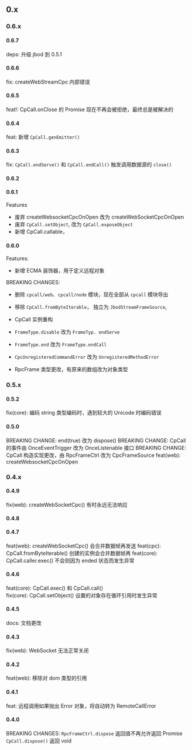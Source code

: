 ## 0.x

### 0.6.x

#### 0.6.7

deps: 升级 jbod 到 0.5.1

#### 0.6.6

fix: createWebStreamCpc 内部错误

#### 0.6.5

feat!: CpCall.onClose 的 Promise 现在不再会被拒绝，最终总是被解决的

#### 0.6.4

feat: 新增 `CpCall.genEmitter()`

#### 0.6.3

fix: `CpCall.endServe()` 和 `CpCall.endCall()` 触发调用数据源的 `close()`

#### 0.6.2

#### 0.6.1

Features

- 废弃 createWebsocketCpcOnOpen 改为 createWebSocketCpcOnOpen
- 废弃 `CpCall.setObject`, 改为 `CpCall.exposeObject`
- 新增 CpCall.callable，

#### 0.6.0

Features:

- 新增 ECMA 装饰器，用于定义远程对象

BREAKING CHANGES:

- 删除 `cpcall/web`、`cpcall/node` 模块，现在全部从 `cpcall` 模块导出

- 移除 `CpCall.fromByteIterable`， 独立为 `JbodStreamFrameSource`,
- CpCall 实例重构
- `FrameType.disable` 改为 `FrameTyp. endServe`
- `FrameType.end` 改为 `FrameType.endCall`

- `CpcUnregisteredCommandError` 改为 `UnregisteredMethodError`

- RpcFrame 类型更改，有原来的数组改为对象类型

### 0.5.x

#### 0.5.2

fix(core): 编码 string 类型编码时，遇到较大的 Unicode 时编码错误

#### 0.5.0

BREAKING CHANGE: end(true) 改为 dispose()
BREAKING CHANGE: CpCall 的事件由 OnceEventTrigger 改为 OnceListenable 接口
BREAKING CHANGE: CpCall 构造实现更改，由 RpcFrameCtrl 改为 CpcFrameSource
feat(web): createWebsocketCpcOnOpen

### 0.4.x

#### 0.4.9

fix(web): createWebSocketCpc() 有时永远无法响应

#### 0.4.8

#### 0.4.7

feat(web): createWebSocketCpc() 会合并数据帧再发送
feat(cpc): CpCall.fromByteIterable() 创建的实例会合并数据帧再
feat(core): CpCall.caller.exec() 不会则因为 ended 状态而发生异常

#### 0.4.6

feat(core): CpCall.exec() 和 CpCall.call()\
fix(core): CpCall.setObject() 设置的对象存在循环引用时发生异常

#### 0.4.5

docs: 文档更改

#### 0.4.3

fix(web): WebSocket 无法正常关闭

#### 0.4.2

feat(web): 移除对 dom 类型的引用

#### 0.4.1

feat: 远程调用如果抛出 Error 对象，将自动转为 RemoteCallError

#### 0.4.0

BREAKING CHANGES:
`RpcFrameCtrl.dispose` 返回值不再允许返回 Promise
`CpCall.dispose()` 返回 void
